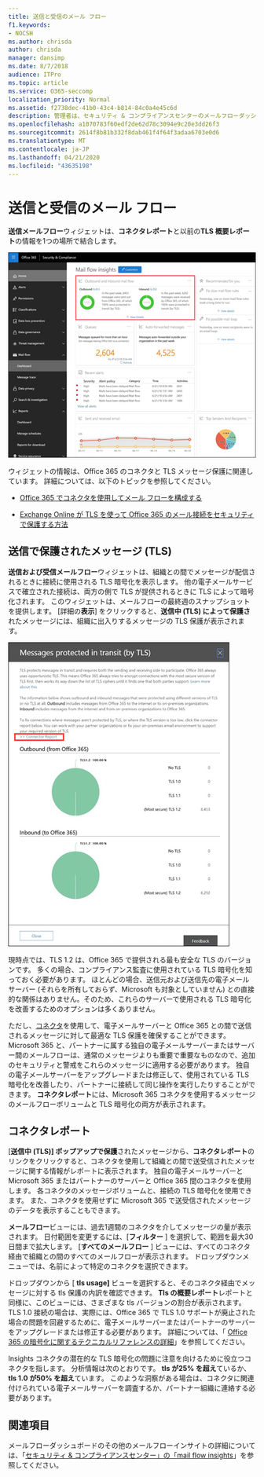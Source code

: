 ```yaml
---
title: 送信と受信のメール フロー
f1.keywords:
- NOCSH
ms.author: chrisda
author: chrisda
manager: dansimp
ms.date: 8/7/2018
audience: ITPro
ms.topic: article
ms.service: O365-seccomp
localization_priority: Normal
ms.assetid: f2738dec-41b0-43c4-b814-84c0a4e45c6d
description: 管理者は、セキュリティ & コンプライアンスセンターのメールフローダッシュボードの送信および受信メールフローウィジェットについて学習できます。
ms.openlocfilehash: a1070783f60edf2de62d78c3094e9c20e3dd26f3
ms.sourcegitcommit: 2614f8b81b332f8dab461f4f64f3adaa6703e0d6
ms.translationtype: MT
ms.contentlocale: ja-JP
ms.lasthandoff: 04/21/2020
ms.locfileid: "43635198"
---
```

# <a name="outbound-and-inbound-mail-flow"></a>送信と受信のメール フロー

**送信メールフロー**ウィジェットは、**コネクタレポート**と以前の**TLS 概要レポート**の情報を1つの場所で結合します。

![セキュリティ & コンプライアンスセンターのメールフローダッシュボードの [送信および受信メールフロー] レポート](../../media/2c591d1c-bad6-4b72-890e-f8fdfd4f447a.png)

ウィジェットの情報は、Office 365 のコネクタと TLS メッセージ保護に関連しています。 詳細については、以下のトピックを参照してください。

- [Office 365 でコネクタを使用してメール フローを構成する](https://docs.microsoft.com/exchange/mail-flow-best-practices/use-connectors-to-configure-mail-flow/use-connectors-to-configure-mail-flow)

- [Exchange Online が TLS を使って Office 365 のメール接続をセキュリティで保護する方法](https://docs.microsoft.com/microsoft-365/compliance/exchange-online-uses-tls-to-secure-email-connections)

## <a name="message-protected-in-transit-by-tls"></a>送信で保護されたメッセージ (TLS)

**送信および受信メールフロー**ウィジェットは、組織との間でメッセージが配信されるときに接続に使用される TLS 暗号化を表示します。 他の電子メールサービスで確立された接続は、両方の側で TLS が提供されるときに TLS によって暗号化されます。 このウィジェットは、メールフローの最終週のスナップショットを提供します。 [詳細の**表示**] をクリックすると、**送信中 (TLS) によって保護さ**れたメッセージには、組織に出入りするメッセージの TLS 保護が表示されます。

![セキュリティ & コンプライアンスセンターの送信中 (TLS) によって保護されたメッセージ](../../media/825aa74c-413d-4141-8e3c-dfe68ae78eed.png)

現時点では、TLS 1.2 は、Office 365 で提供される最も安全な TLS のバージョンです。 多くの場合、コンプライアンス監査に使用されている TLS 暗号化を知っておく必要があります。 ほとんどの場合、送信元および送信先の電子メールサーバー (それらを所有しておらず、Microsoft も対象としていません) との直接的な関係はありません。そのため、これらのサーバーで使用される TLS 暗号化を改善するためのオプションは多くありません。

ただし、[コネクタ](https://docs.microsoft.com/exchange/mail-flow-best-practices/use-connectors-to-configure-mail-flow/use-connectors-to-configure-mail-flow)を使用して、電子メールサーバーと Office 365 との間で送信されるメッセージに対して最適な TLS 保護を確保することができます。 Microsoft 365 と、パートナーに属する独自の電子メールサーバーまたはサーバー間のメールフローは、通常のメッセージよりも重要で重要なものなので、追加のセキュリティと警戒をこれらのメッセージに適用する必要があります。 独自の電子メールサーバーをアップグレードまたは修正して、使用されている TLS 暗号化を改善したり、パートナーに接続して同じ操作を実行したりすることができます。 **コネクタレポート**には、Microsoft 365 コネクタを使用するメッセージのメールフローボリュームと TLS 暗号化の両方が表示されます。

## <a name="connector-report"></a>コネクタレポート

[**送信中 (TLS)] ポップアップで保護**されたメッセージから、**コネクタレポート**のリンクをクリックすると、コネクタを使用して組織との間で送受信されたメッセージに関する情報がレポートに表示されます。 独自の電子メールサーバーと Microsoft 365 またはパートナーのサーバーと Office 365 間のコネクタを使用します。 各コネクタのメッセージボリュームと、接続の TLS 暗号化を使用できます。 また、コネクタを使用せずに Microsoft 365 で送受信されたメッセージのデータを表示することもできます。

**メールフロー**ビューには、過去1週間のコネクタを介してメッセージの量が表示されます。 日付範囲を変更するには、[**フィルター** ] を選択して、範囲を最大30日間まで拡大します。 [**すべてのメールフロー** ] ビューには、すべてのコネクタ経由で組織との間のすべてのメールフローが表示されます。 ドロップダウンメニューでは、名前によって特定のコネクタを選択できます。

ドロップダウンから [ **tls usage]** ビューを選択すると、そのコネクタ経由でメッセージに対する tls 保護の内訳を確認できます。 **Tls の概要レポート**レポートと同様に、このビューには、さまざまな tls バージョンの割合が表示されます。 TLS 1.0 接続の場合は、実際には、Office 365 で TLS 1.0 サポートが廃止された場合の問題を回避するために、電子メールサーバーまたはパートナーのサーバーをアップグレードまたは修正する必要があります。 詳細については、「 [Office 365 の暗号化に関するテクニカルリファレンスの詳細](https://docs.microsoft.com/microsoft-365/compliance/technical-reference-details-about-encryption)」を参照してください。

Insights コネクタの潜在的な TLS 暗号化の問題に注意を向けるために役立つコネクタを指します。 分析情報は次のとおりです。 **tls が25% を超え**ているか、 **tls 1.0 が50% を超え**ています。 このような洞察がある場合は、コネクタに関連付けられている電子メールサーバーを調査するか、パートナー組織に連絡する必要があります。

## <a name="see-also"></a>関連項目

メールフローダッシュボードのその他のメールフローインサイトの詳細については、「[セキュリティ & コンプライアンスセンター」の「mail flow insights](mail-flow-insights-v2.md)」を参照してください。
